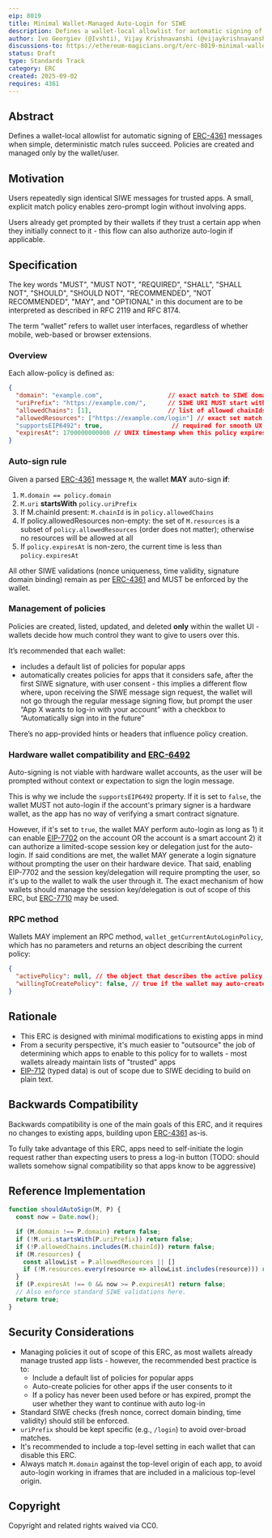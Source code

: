 ```yaml
---
eip: 8019
title: Minimal Wallet-Managed Auto-Login for SIWE
description: Defines a wallet-local allowlist for automatic signing of ERC-4361 messages when simple match rules succeed.
author: Ivo Georgiev (@Ivshti), Vijay Krishnavanshi (@vijaykrishnavanshi)
discussions-to: https://ethereum-magicians.org/t/erc-8019-minimal-wallet-managed-auto-login-for-siwe/25348
status: Draft
type: Standards Track
category: ERC
created: 2025-09-02
requires: 4361
---
```


## Abstract

Defines a wallet-local allowlist for automatic signing of [ERC-4361](./eip-4361.md) messages when simple, deterministic match rules succeed. Policies are created and managed only by the wallet/user.

## Motivation

Users repeatedly sign identical SIWE messages for trusted apps. A small, explicit match policy enables zero-prompt login without involving apps.

Users already get prompted by their wallets if they trust a certain app when they initially connect to it - this flow can also authorize auto-login if applicable.

## Specification

The key words "MUST", "MUST NOT", "REQUIRED", "SHALL", "SHALL NOT", "SHOULD", "SHOULD NOT", "RECOMMENDED", "NOT RECOMMENDED", "MAY", and "OPTIONAL" in this document are to be interpreted as described in RFC 2119 and RFC 8174.

The term “wallet” refers to wallet user interfaces, regardless of whether mobile, web-based or browser extensions.

### Overview

Each allow-policy is defined as:

```json
{
  "domain": "example.com",                  // exact match to SIWE domain
  "uriPrefix": "https://example.com/",      // SIWE URI MUST start with this
  "allowedChains": [1],                     // list of allowed chainIds
  "allowedResources": ["https://example.com/login"] // exact set match
  "supportsEIP6492": true,                   // required for smooth UX when using hardware wallets
  "expiresAt": 1700000000000 // UNIX timestamp when this policy expires, or 0 for no expiry
}
```

### Auto-sign rule

Given a parsed [ERC-4361](./eip-4361.md) message `M`, the wallet **MAY** auto-sign **if**:

1. `M.domain == policy.domain`
2. `M.uri` **startsWith** `policy.uriPrefix`
3. If M.chainId present: `M.chainId` is in `policy.allowedChains`
4. If policy.allowedResources non-empty:
    the set of `M.resources` is a subset of `policy.allowedResources` (order does not matter); otherwise no resources will be allowed at all
5. If `policy.expiresAt` is non-zero, the current time is less than `policy.expiresAt`

All other SIWE validations (nonce uniqueness, time validity, signature domain binding) remain as per [ERC-4361](./eip-4361.md) and MUST be enforced by the wallet.

### Management of policies

Policies are created, listed, updated, and deleted **only** within the wallet UI - wallets decide how much control they want to give to users over this.

It’s recommended that each wallet:

* includes a default list of policies for popular apps
* automatically creates policies for apps that it considers safe, after the first SIWE signature, with user consent - this implies a different flow where, upon receiving the SIWE message sign request, the wallet will not go through the regular message signing flow, but prompt the user “App X wants to log-in with your account” with a checkbox to “Automatically sign into <app hostname> in the future”

There’s no app-provided hints or headers that influence policy creation.

### Hardware wallet compatibility and [ERC-6492](./eip-6492.md)

Auto-signing is not viable with hardware wallet accounts, as the user will be prompted without context or expectation to sign the login message.

This is why we include the `supportsEIP6492` property. If it is set to `false`, the wallet MUST not auto-login if the account's primary signer is a hardware wallet, as the app has no way of verifying a smart contract signature.

However, if it's set to `true`, the wallet MAY perform auto-login as long as 1) it can enable [EIP-7702](./eip-7702.md) on the account OR the account is a smart account 2) it can authorize a limited-scope session key or delegation just for the auto-login. If said conditions are met, the wallet MAY generate a login signature without prompting the user on their hardware device. That said, enabling EIP-7702 and the session key/delegation will require prompting the user, so it's up to the wallet to walk the user through it. The exact mechanism of how wallets should manage the session key/delegation is out of scope of this ERC, but [ERC-7710](./eip-7710.md) may be used.

### RPC method

Wallets MAY implement an RPC method, `wallet_getCurrentAutoLoginPolicy`, which has no parameters and returns an object describing the current policy:

```json
{
  "activePolicy": null, // the object that describes the active policy, or null
  "willingToCreatePolicy": false, // true if the wallet may auto-create a policy upon the first login
}
```

## Rationale

* This ERC is designed with minimal modifications to existing apps in mind
* From a security perspective, it's much easier to "outsource" the job of determining which apps to enable to this policy for to wallets - most wallets already maintain lists of "trusted" apps
* [EIP-712](./eip-712.md) (typed data) is out of scope due to SIWE deciding to build on plain text.

## Backwards Compatibility

Backwards compatibility is one of the main goals of this ERC, and it requires no changes to existing apps, building upon [ERC-4361](./eip-4361.md) as-is.

To fully take advantage of this ERC, apps need to self-initiate the login request rather than expecting users to press a log-in button (TODO: should wallets somehow signal compatibility so that apps know to be aggressive)

## Reference Implementation

```js
function shouldAutoSign(M, P) {
  const now = Date.now();

  if (M.domain !== P.domain) return false;
  if (!M.uri.startsWith(P.uriPrefix)) return false;
  if (!P.allowedChains.includes(M.chainId)) return false;
  if (M.resources) {
    const allowList = P.allowedResources || []
    if (!M.resources.every(resource => allowList.includes(resource))) return false;
  }
  if (P.expiresAt !== 0 && now >= P.expiresAt) return false;
  // Also enforce standard SIWE validations here.
  return true;
}
```

## Security Considerations

* Managing policies it out of scope of this ERC, as most wallets already manage trusted app lists - however, the recommended best practice is to:
    * Include a default list of policies for popular apps
    * Auto-create policies for other apps if the user consents to it
    * If a policy has never been used before or has expired, prompt the user whether they want to continue with auto log-in
* Standard SIWE checks (fresh nonce, correct domain binding, time validity) should still be enforced.
* `uriPrefix` should be kept specific (e.g., `/login`) to avoid over-broad matches.
* It's recommended to include a top-level setting in each wallet that can disable this ERC.
* Always match `M.domain` against the top-level origin of each app, to avoid auto-login working in iframes that are included in a malicious top-level origin.

## Copyright

Copyright and related rights waived via CC0.
